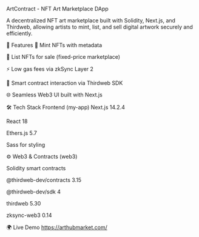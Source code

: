 ArtContract - NFT Art Marketplace DApp

A decentralized NFT art marketplace built with Solidity, Next.js, and Thirdweb, allowing artists to mint, list, and sell digital artwork securely and efficiently.

🚀 Features
🎨 Mint NFTs with metadata

🛒 List NFTs for sale (fixed-price marketplace)

⚡ Low gas fees via zkSync Layer 2

🔐 Smart contract interaction via Thirdweb SDK

🌐 Seamless Web3 UI built with Next.js


🛠️ Tech Stack
 Frontend (my-app)
Next.js 14.2.4

React 18

Ethers.js 5.7

Sass for styling



⚙️ Web3 & Contracts (web3)

Solidity smart contracts

@thirdweb-dev/contracts 3.15

@thirdweb-dev/sdk 4

thirdweb 5.30

zksync-web3 0.14


🌍 Live Demo https://arthubmarket.com/
